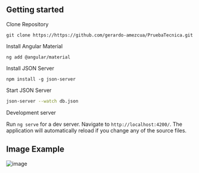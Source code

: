 ## Getting started

Clone Repository

```
git clone https://https://github.com/gerardo-amezcua/PruebaTecnica.git
```
Install Angular Material 

```
ng add @angular/material
```

Install JSON Server 

```
npm install -g json-server
```

Start JSON Server

```bash
json-server --watch db.json
```

Development server

Run `ng serve` for a dev server. Navigate to `http://localhost:4200/`. The application will automatically reload if you change any of the source files.

## Image Example

![image](https://user-images.githubusercontent.com/38380584/177210637-6df6e9c9-7b01-43c4-b573-4878927a5021.png)

